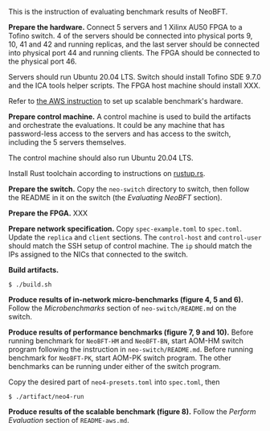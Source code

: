 This is the instruction of evaluating benchmark results of NeoBFT.

**Prepare the hardware.**
Connect 5 servers and 1 Xilinx AU50 FPGA to a Tofino switch.
4 of the servers should be connected into physical ports 9, 10, 41 and 42 and
running replicas, and the last server should be connected into physical port 44
and running clients.
The FPGA should be connected to the physical port 46.

Servers should run Ubuntu 20.04 LTS.
Switch should install Tofino SDE 9.7.0 and the ICA tools helper scripts.
The FPGA host machine should install XXX.

Refer to [the AWS instruction](./README-aws.md) to set up scalable benchmark's 
hardware.

**Prepare control machine.**
A control machine is used to build the artifacts and orchestrate the 
evaluations.
It could be any machine that has password-less access to the servers and has
access to the switch, including the 5 servers themselves.

The control machine should also run Ubuntu 20.04 LTS.

Install Rust toolchain according to instructions on [rustup.rs](https://rustup.rs/).

**Prepare the switch.**
Copy the `neo-switch` directory to switch, then follow the README in it on the 
switch (the *Evaluating NeoBFT* section).

**Prepare the FPGA.**
XXX

**Prepare network specification.**
Copy `spec-example.toml` to `spec.toml`.
Update the `replica` and `client` sections.
The `control-host` and `control-user` should match the SSH setup of control
machine.
The `ip` should match the IPs assigned to the NICs that connected to the switch.

**Build artifacts.**
```
$ ./build.sh
```

**Produce results of in-network micro-benchmarks (figure 4, 5 and 6).**
Follow the *Microbenchmarks* section of `neo-switch/README.md` on the switch.

**Produce results of performance benchmarks (figure 7, 9 and 10).**
Before running benchmark for `NeoBFT-HM` and `NeoBFT-BN`, start AOM-HM switch 
program following the instruction in `neo-switch/README.md`.
Before running benchmark for `NeoBFT-PK`, start AOM-PK switch program.
The other benchmarks can be running under either of the switch program.

Copy the desired part of `neo4-presets.toml` into `spec.toml`, then
```
$ ./artifact/neo4-run
```

**Produce results of the scalable benchmark (figure 8).**
Follow the *Perform Evaluation* section of `README-aws.md`.
